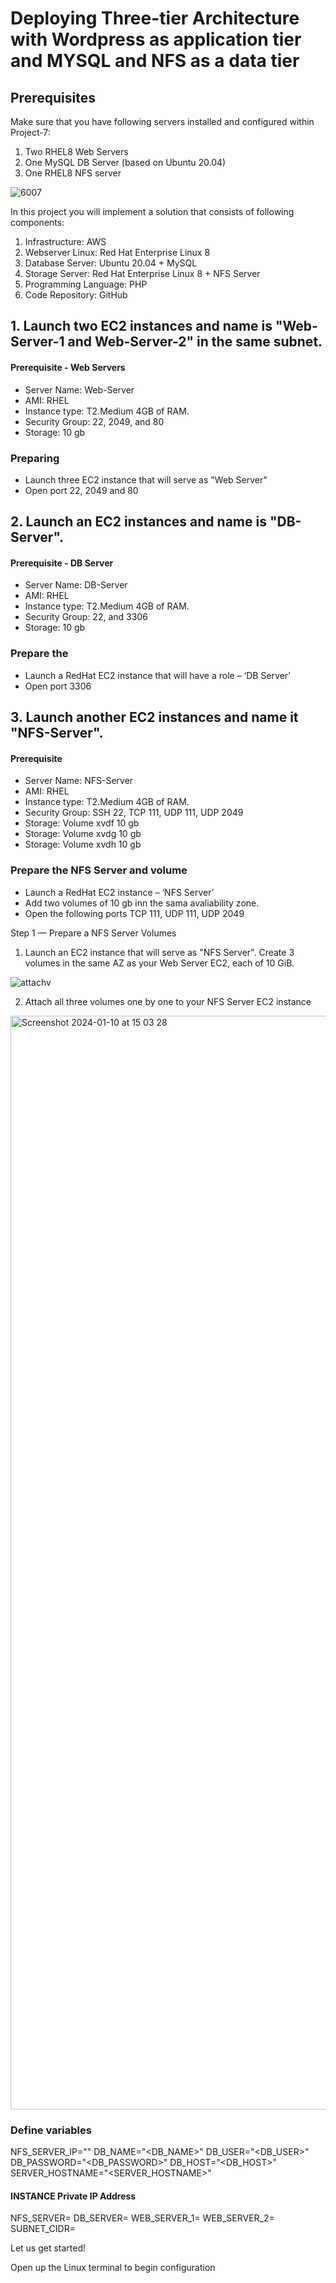 # Deploying Three-tier Architecture with Wordpress as application tier and MYSQL and NFS as a data tier 


## Prerequisites
Make sure that you have following servers installed and configured within Project-7:

1. Two RHEL8 Web Servers
2. One MySQL DB Server (based on Ubuntu 20.04)
3. One RHEL8 NFS server


![6007](https://user-images.githubusercontent.com/85270361/210140264-3d8cb37c-d631-4a16-bbeb-22e8e172595e.PNG)


In this project you will implement a solution that consists of following components:

1. Infrastructure: AWS
2. Webserver Linux: Red Hat Enterprise Linux 8
3. Database Server: Ubuntu 20.04 + MySQL
4. Storage Server: Red Hat Enterprise Linux 8 + NFS Server
5. Programming Language: PHP
6. Code Repository: GitHub


## 1. Launch two EC2 instances and name is "Web-Server-1 and Web-Server-2" in the same subnet. 

#### Prerequisite - Web Servers
+ Server Name: Web-Server
+ AMI:  RHEL 
+ Instance type:  T2.Medium 4GB of RAM.
+ Security Group: 22, 2049, and 80 
+ Storage: 10 gb

### Preparing  

-  Launch three EC2 instance that will serve as "Web Server" 
-  Open port 22, 2049 and 80 

## 2. Launch an EC2 instances and name is "DB-Server". 

#### Prerequisite - DB Server
+ Server Name: DB-Server
+ AMI:  RHEL 
+ Instance type:  T2.Medium 4GB of RAM.
+ Security Group: 22, and 3306
+ Storage: 10 gb 

### Prepare the 

-  Launch a RedHat EC2 instance that will have a role – ‘DB Server’
-  Open port 3306 

## 3. Launch another EC2 instances and name it "NFS-Server". 

#### Prerequisite
+ Server Name: NFS-Server
+ AMI:  RHEL 
+ Instance type:  T2.Medium 4GB of RAM.
+ Security Group: SSH 22, TCP 111, UDP 111, UDP 2049 
+ Storage: Volume xvdf 10 gb 
+ Storage: Volume xvdg 10 gb
+ Storage: Volume xvdh 10 gb

### Prepare the NFS Server and volume 

-  Launch a RedHat EC2 instance – ‘NFS Server’
-  Add two volumes of 10 gb inn the sama avaliability zone.
-  Open the following ports TCP 111, UDP 111, UDP 2049

Step 1 — Prepare a NFS Server Volumes 

1. Launch an EC2 instance that will serve as "NFS Server". Create 3 volumes in the same AZ as your Web Server EC2, each of 10 GiB.

![attachv](https://github.com/emortoo-projects/crispy-kitchen/assets/63193071/bb2ce532-bce7-4093-a72f-4754b7cfd9fe)


2. Attach all three volumes one by one to your NFS Server EC2 instance

<img width="1750" alt="Screenshot 2024-01-10 at 15 03 28" src="https://github.com/emortoo-projects/crispy-kitchen/assets/63193071/ea118212-e8d8-455b-9a65-e167826e4b0c">


### Define variables
NFS_SERVER_IP="<NFS-Server-Private-IP-Address>"
DB_NAME="<DB_NAME>"
DB_USER="<DB_USER>"
DB_PASSWORD="<DB_PASSWORD>"
DB_HOST="<DB_HOST>"
SERVER_HOSTNAME="<SERVER_HOSTNAME>" 

#### INSTANCE Private IP Address
NFS_SERVER=<nfs-Server-Private-IP-Address>
DB_SERVER=<db-Server-Private-IP-Address>
WEB_SERVER_1=<web-Server-1-Private-IP-Address>
WEB_SERVER_2=<web-Server-2-Private-IP-Address>
SUBNET_CIDR=<subnet-IP-Address>


Let us get started!

Open up the Linux terminal to begin configuration


